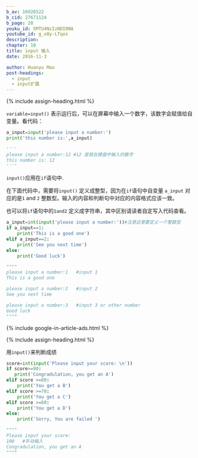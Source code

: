 ```yaml
---
b_av: 16926522
b_cid: 27671124
b_page: 20
youku_id: XMTU4NzIzNDI0NA
youtube_id: g_o8y-LTqos
description: 
chapter: 10
title: input 输入
date: 2016-11-3

author: Huanyu Mao
post-headings:
  - input
  - input扩展
---
```





{% include assign-heading.html %}

`variable=input()`  表示运行后，可以在屏幕中输入一个数字，该数字会赋值给自变量。看代码：

```python
a_input=input('please input a number:')
print('this number is:',a_input)

''''
please input a number:12 #12 是我在硬盘中输入的数字
this number is: 12
''''
```

 `input()`应用在`if`语句中.

在下面代码中，需要将`input()` 定义成整型，因为在`if`语句中自变量 `a_input` 对应的是`1` and `2` 整数型。输入的内容和判断句中对应的内容格式应该一致。

也可以将`if`语句中的`1and2` 定义成字符串，其中区别请读者自定写入代码查看。

```python
a_input=int(input('please input a number:'))#注意这里要定义一个整数型
if a_input==1:
    print('This is a good one')
elif a_input==2:
    print('See you next time')
else:
    print('Good luck')

""""
please input a number:1   #input 1
This is a good one

please input a number:2   #input 2
See you next time

please input a number:3   #input 3 or other number
Good luck
""""
```


{% include google-in-article-ads.html %}

{% include assign-heading.html %}

用`input()`来判断成绩

```python
score=int(input('Please input your score: \n'))
if score>=90:
   print('Congradulation, you get an A')
elif score >=80:
    print('You get a B')
elif score >=70:
    print('You get a C')
elif score >=60:
    print('You get a D')
else:
    print('Sorry, You are failed ')

""""
Please input your score:
100   #手动输入
Congradulation, you get an A
""""

```

